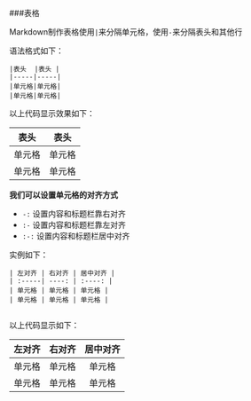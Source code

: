 ###表格


Markdown制作表格使用```|```来分隔单元格，使用```-```来分隔表头和其他行

语法格式如下：

```
|表头  |表头 |
|-----|-----|
|单元格|单元格|
|单元格|单元格|
```
以上代码显示效果如下：

|表头   |表头 |
|-----|-----|
|单元格|单元格|
|单元格|单元格|



**我们可以设置单元格的对齐方式**

- ```-:```  设置内容和标题栏靠右对齐
- ```:-```  设置内容和标题栏靠左对齐
- ```:-:``` 设置内容和标题栏居中对齐

实例如下：

```
| 左对齐 | 右对齐 | 居中对齐 |
| :-----| ----: | :----: |
| 单元格 | 单元格 | 单元格 |
| 单元格 | 单元格 | 单元格 |


```


以上代码显示如下：

| 左对齐 | 右对齐 | 居中对齐 |
| :-----| ----: | :----: |
| 单元格 | 单元格 | 单元格 |
| 单元格 | 单元格 | 单元格 |







